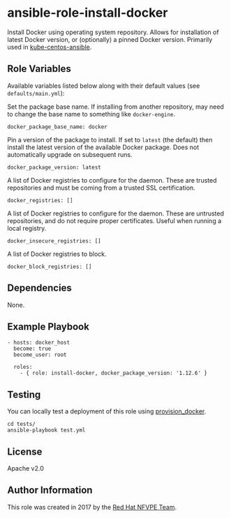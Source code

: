 # ansible-role-install-docker

Install Docker using operating system repository. Allows for installation of
latest Docker version, or (optionally) a pinned Docker version.
Primarily used in
[kube-centos-ansible](https://github.com/redhat-nfvpe/kube-centos-ansible).

## Role Variables

Available variables listed below along with their default values (see
`defaults/main.yml`):

Set the package base name. If installing from another repository, may need to
change the base name to something like `docker-engine`.
```
docker_package_base_name: docker
```

Pin a version of the package to install. If set to `latest` (the default) then
install the latest version of the available Docker package. Does not
automatically upgrade on subsequent runs.
```
docker_package_version: latest
```

A list of Docker registries to configure for the daemon. These are trusted
repositories and must be coming from a trusted SSL certification.
```
docker_registries: []
```

A list of Docker registries to configure for the daemon. These are untrusted
repositories, and do not require proper certificates. Useful when running a
local registry.

```
docker_insecure_registries: []
```

A list of Docker registries to block.

```
docker_block_registries: []
```

## Dependencies

None.

## Example Playbook

```
- hosts: docker_host
  become: true
  become_user: root

  roles:
    - { role: install-docker, docker_package_version: '1.12.6' }
```

## Testing

You can locally test a deployment of this role using
[provision_docker](https://github.com/chrismeyersfsu/provision_docker).

```
cd tests/
ansible-playbook test.yml
```

## License

Apache v2.0

## Author Information

This role was created in 2017 by the
[Red Hat NFVPE Team](https://github.com/redhat-nfvpe).
